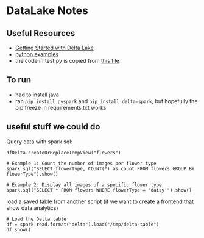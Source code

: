 # DataLake Notes

## Useful Resources

- [Getting Started with Delta Lake](https://delta.io/learn/getting-started/)
- [python examples](https://github.com/delta-io/delta/tree/master/examples/python)
- the code in test.py is copied from [this file](https://github.com/delta-io/delta/blob/master/examples/python/image_storage.py)

## To run

- had to install java
- ran `pip install pyspark` and `pip install delta-spark`, but hopefully the pip freeze in requirements.txt works

## useful stuff we could do

Query data with spark sql:

```
dfDelta.createOrReplaceTempView("flowers")

# Example 1: Count the number of images per flower type
spark.sql("SELECT flowerType, COUNT(*) as count FROM flowers GROUP BY flowerType").show()

# Example 2: Display all images of a specific flower type
spark.sql("SELECT * FROM flowers WHERE flowerType = 'daisy'").show()
```

load a saved table from another script (if we want to create a frontend that show data analytics)

```
# Load the Delta table
df = spark.read.format("delta").load("/tmp/delta-table")
df.show()
```
